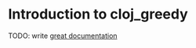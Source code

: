 # Introduction to cloj_greedy

TODO: write [great documentation](http://jacobian.org/writing/what-to-write/)
